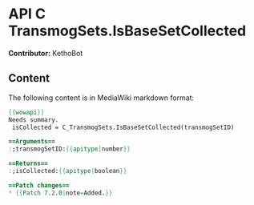 # API C TransmogSets.IsBaseSetCollected

**Contributor:** KethoBot

## Content

The following content is in MediaWiki markdown format:

```mediawiki
{{wowapi}}
Needs summary.
 isCollected = C_TransmogSets.IsBaseSetCollected(transmogSetID)

==Arguments==
:;transmogSetID:{{apitype|number}}

==Returns==
:;isCollected:{{apitype|boolean}}

==Patch changes==
* {{Patch 7.2.0|note=Added.}}
```